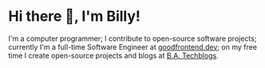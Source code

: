# Hi there 👋, I'm Billy!

I'm a computer programmer; I contribute to open-source software projects; currently I'm a full-time Software Engineer at [goodfrontend.dev](https://goodfrontend.dev); on my free time I create open-source projects and blogs at [B.A. Techblogs](https://techblogs.gatsbyjs.io).
